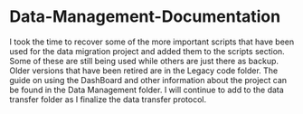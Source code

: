 # Data-Management-Documentation

I took the time to recover some of the more important scripts that have been used for the data migration project and added them to the scripts section.
Some of these are still being used while others are just there as backup.
Older versions that have been retired are in the Legacy code folder.
The guide on using the DashBoard and other information about the project can be found in the Data Management folder. 
I will continue to add to the data transfer folder as I finalize the data transfer protocol. 
